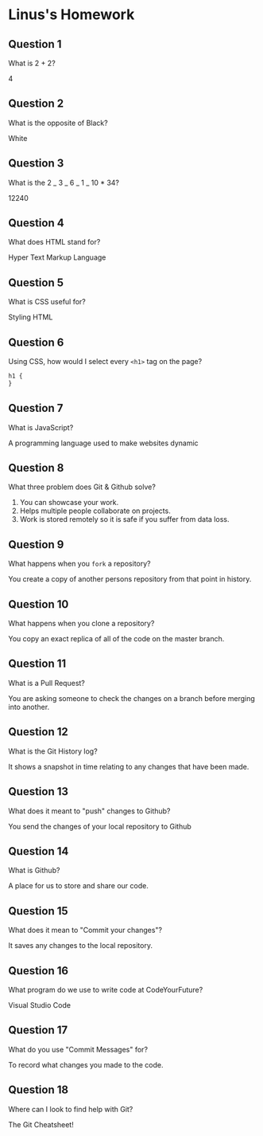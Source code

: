 # Linus's Homework

## Question 1

What is 2 + 2?

4

## Question 2

What is the opposite of Black?

White

## Question 3

What is the 2 _ 3 _ 6 _ 1 _ 10 \* 34?

12240

## Question 4

What does HTML stand for?

Hyper Text Markup Language

## Question 5

What is CSS useful for?

Styling HTML

## Question 6

Using CSS, how would I select every `<h1>` tag on the page?

```css
h1 {
}
```

## Question 7

What is JavaScript?

A programming language used to make websites dynamic

## Question 8

What three problem does Git & Github solve?

1. You can showcase your work.
2. Helps multiple people collaborate on projects.
3. Work is stored remotely so it is safe if you suffer from data loss.

## Question 9

What happens when you `fork` a repository?

You create a copy of another persons repository from that point in history.

## Question 10

What happens when you clone a repository?

You copy an exact replica of all of the code on the master branch.

## Question 11

What is a Pull Request?

You are asking someone to check the changes on a branch before merging into another.

## Question 12

What is the Git History log?

It shows a snapshot in time relating to any changes that have been made.

## Question 13

What does it meant to "push" changes to Github?

You send the changes of your local repository to Github

## Question 14

What is Github?

A place for us to store and share our code.

## Question 15

What does it mean to "Commit your changes"?

It saves any changes to the local repository.

## Question 16

What program do we use to write code at CodeYourFuture?

Visual Studio Code

## Question 17

What do you use "Commit Messages" for?

To record what changes you made to the code.

## Question 18

Where can I look to find help with Git?

The Git Cheatsheet!
